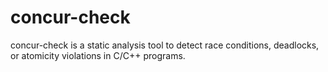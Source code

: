 # concur-check
concur-check is a static analysis tool to detect race conditions, deadlocks, or atomicity violations in C/C++ programs.
